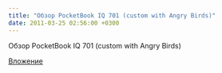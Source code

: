 ```yaml
---
title: "Обзор PocketBook IQ 701 (custom with Angry Birds)"
date: 2011-03-25 02:56:00 +0300
---
```


Обзор PocketBook IQ 701 (custom with Angry Birds)

[Вложение](https://vk.com/video41076938_159332910)
